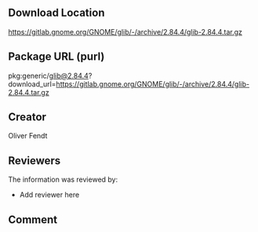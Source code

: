 ## Download Location

https://gitlab.gnome.org/GNOME/glib/-/archive/2.84.4/glib-2.84.4.tar.gz

## Package URL (purl)

pkg:generic/glib@2.84.4?download_url=https://gitlab.gnome.org/GNOME/glib/-/archive/2.84.4/glib-2.84.4.tar.gz

## Creator

Oliver Fendt

## Reviewers

The information was reviewed by:

* Add reviewer here

## Comment

